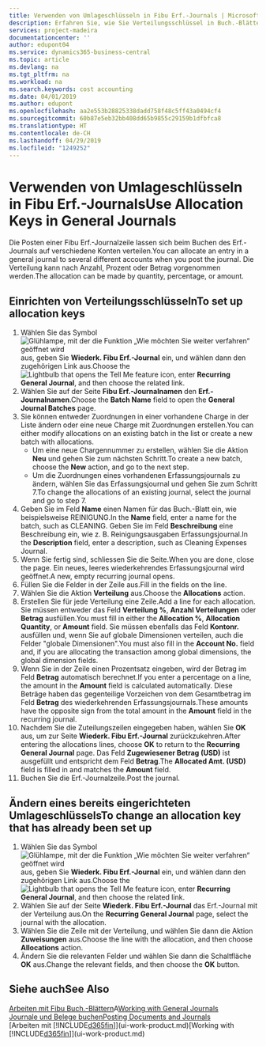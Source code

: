 ```yaml
---
title: Verwenden von Umlageschlüsseln in Fibu Erf.-Journals | Microsoft Docs
description: Erfahren Sie, wie Sie Verteilungsschlüssel in Buch.-Blättern verwenden können.
services: project-madeira
documentationcenter: ''
author: edupont04
ms.service: dynamics365-business-central
ms.topic: article
ms.devlang: na
ms.tgt_pltfrm: na
ms.workload: na
ms.search.keywords: cost accounting
ms.date: 04/01/2019
ms.author: edupont
ms.openlocfilehash: aa2e553b28825338dadd758f48c5ff43a0494cf4
ms.sourcegitcommit: 60b87e5eb32bb408dd65b9855c29159b1dfbfca8
ms.translationtype: HT
ms.contentlocale: de-CH
ms.lasthandoff: 04/29/2019
ms.locfileid: "1249252"
---
```

# <a name="use-allocation-keys-in-general-journals"></a><span data-ttu-id="b6386-103">Verwenden von Umlageschlüsseln in Fibu Erf.-Journals</span><span class="sxs-lookup"><span data-stu-id="b6386-103">Use Allocation Keys in General Journals</span></span>
<span data-ttu-id="b6386-104">Die Posten einer Fibu Erf.-Journalzeile lassen sich beim Buchen des Erf.-Journals auf verschiedene Konten verteilen.</span><span class="sxs-lookup"><span data-stu-id="b6386-104">You can allocate an entry in a general journal to several different accounts when you post the journal.</span></span> <span data-ttu-id="b6386-105">Die Verteilung kann nach Anzahl, Prozent oder Betrag vorgenommen werden.</span><span class="sxs-lookup"><span data-stu-id="b6386-105">The allocation can be made by quantity, percentage, or amount.</span></span>

## <a name="to-set-up-allocation-keys"></a><span data-ttu-id="b6386-106">Einrichten von Verteilungsschlüsseln</span><span class="sxs-lookup"><span data-stu-id="b6386-106">To set up allocation keys</span></span>
1. <span data-ttu-id="b6386-107">Wählen Sie das Symbol ![Glühlampe, mit der die Funktion „Wie möchten Sie weiter verfahren“ geöffnet wird](media/ui-search/search_small.png "Wie möchten Sie weiter verfahren?") aus, geben Sie **Wiederk. Fibu Erf.-Journal** ein, und wählen dann den zugehörigen Link aus.</span><span class="sxs-lookup"><span data-stu-id="b6386-107">Choose the ![Lightbulb that opens the Tell Me feature](media/ui-search/search_small.png "Tell me what you want to do") icon, enter **Recurring General Journal**, and then choose the related link.</span></span>
2. <span data-ttu-id="b6386-108">Wählen Sie auf der Seite **Fibu Erf.-Journalnamen** den **Erf.-Journalnamen**.</span><span class="sxs-lookup"><span data-stu-id="b6386-108">Choose the **Batch Name** field to open the **General Journal Batches** page.</span></span>
3. <span data-ttu-id="b6386-109">Sie können entweder Zuordnungen in einer vorhandene Charge in der Liste ändern oder eine neue Charge mit Zuordnungen erstellen.</span><span class="sxs-lookup"><span data-stu-id="b6386-109">You can either modify allocations on an existing batch in the list or create a new batch with allocations.</span></span>
   * <span data-ttu-id="b6386-110">Um eine neue Chargennummer zu erstellen, wählen Sie die Aktion **Neu** und gehen Sie zum nächsten Schritt.</span><span class="sxs-lookup"><span data-stu-id="b6386-110">To create a new batch, choose the **New** action, and go to the next step.</span></span>
   * <span data-ttu-id="b6386-111">Um die Zuordnungen eines vorhandenen Erfassungsjournals zu ändern, wählen Sie das Erfassungsjournal und gehen Sie zum Schritt 7.</span><span class="sxs-lookup"><span data-stu-id="b6386-111">To change the allocations of an existing journal, select the journal and go to step 7.</span></span>    
4. <span data-ttu-id="b6386-112">Geben Sie im Feld **Name** einen Namen für das Buch.-Blatt ein, wie beispielsweise REINIGUNG.</span><span class="sxs-lookup"><span data-stu-id="b6386-112">In the **Name** field, enter a name for the batch, such as CLEANING.</span></span> <span data-ttu-id="b6386-113">Geben Sie im Feld **Beschreibung** eine Beschreibung ein, wie z. B. Reinigungsausgaben Erfassungsjournal.</span><span class="sxs-lookup"><span data-stu-id="b6386-113">In the **Description** field, enter a description, such as Cleaning Expenses Journal.</span></span>
5. <span data-ttu-id="b6386-114">Wenn Sie fertig sind, schliessen Sie die Seite.</span><span class="sxs-lookup"><span data-stu-id="b6386-114">When you are done, close the page.</span></span> <span data-ttu-id="b6386-115">Ein neues, leeres wiederkehrendes Erfassungsjournal wird geöffnet.</span><span class="sxs-lookup"><span data-stu-id="b6386-115">A new, empty recurring journal opens.</span></span>
6. <span data-ttu-id="b6386-116">Füllen Sie die Felder in der Zeile aus.</span><span class="sxs-lookup"><span data-stu-id="b6386-116">Fill in the fields on the line.</span></span>
7. <span data-ttu-id="b6386-117">Wählen Sie die Aktion **Verteilung** aus.</span><span class="sxs-lookup"><span data-stu-id="b6386-117">Choose the **Allocations** action.</span></span>
8. <span data-ttu-id="b6386-118">Erstellen Sie für jede Verteilung eine Zeile.</span><span class="sxs-lookup"><span data-stu-id="b6386-118">Add a line for each allocation.</span></span> <span data-ttu-id="b6386-119">Sie müssen entweder das Feld **Verteilung %**, **Anzahl Verteilungen** oder **Betrag** ausfüllen.</span><span class="sxs-lookup"><span data-stu-id="b6386-119">You must fill in either the **Allocation %**, **Allocation Quantity**, or **Amount** field.</span></span> <span data-ttu-id="b6386-120">Sie müssen ebenfalls das Feld **Kontonr.** ausfüllen und, wenn Sie auf globale Dimensionen verteilen, auch die Felder "globale Dimensionen".</span><span class="sxs-lookup"><span data-stu-id="b6386-120">You must also fill in the **Account No.** field and, if you are allocating the transaction among global dimensions, the global dimension fields.</span></span>
9. <span data-ttu-id="b6386-121">Wenn Sie in der Zeile einen Prozentsatz eingeben, wird der Betrag im Feld **Betrag** automatisch berechnet.</span><span class="sxs-lookup"><span data-stu-id="b6386-121">If you enter a percentage on a line, the amount in the **Amount** field is calculated automatically.</span></span> <span data-ttu-id="b6386-122">Diese Beträge haben das gegenteilige Vorzeichen von dem Gesamtbetrag im Feld **Betrag** des wiederkehrenden Erfassungsjournals.</span><span class="sxs-lookup"><span data-stu-id="b6386-122">These amounts have the opposite sign from the total amount in the **Amount** field in the recurring journal.</span></span>
10. <span data-ttu-id="b6386-123">Nachdem Sie die Zuteilungszeilen eingegeben haben, wählen Sie **OK** aus, um zur Seite **Wiederk. Fibu Erf.-Journal** zurückzukehren.</span><span class="sxs-lookup"><span data-stu-id="b6386-123">After entering the allocations lines, choose **OK** to return to the **Recurring General Journal** page.</span></span> <span data-ttu-id="b6386-124">Das Feld **Zugewiesener Betrag (USD)** ist ausgefüllt und entspricht dem Feld **Betrag**.</span><span class="sxs-lookup"><span data-stu-id="b6386-124">The **Allocated Amt. (USD)** field is filled in and matches the **Amount** field.</span></span>
11. <span data-ttu-id="b6386-125">Buchen Sie die Erf.-Journalzeile.</span><span class="sxs-lookup"><span data-stu-id="b6386-125">Post the journal.</span></span>

## <a name="to-change-an-allocation-key-that-has-already-been-set-up"></a><span data-ttu-id="b6386-126">Ändern eines bereits eingerichteten Umlageschlüssels</span><span class="sxs-lookup"><span data-stu-id="b6386-126">To change an allocation key that has already been set up</span></span>
1. <span data-ttu-id="b6386-127">Wählen Sie das Symbol ![Glühlampe, mit der die Funktion „Wie möchten Sie weiter verfahren“ geöffnet wird](media/ui-search/search_small.png "Wie möchten Sie weiter verfahren?") aus, geben Sie **Wiederk. Fibu Erf.-Journal** ein, und wählen dann den zugehörigen Link aus.</span><span class="sxs-lookup"><span data-stu-id="b6386-127">Choose the ![Lightbulb that opens the Tell Me feature](media/ui-search/search_small.png "Tell me what you want to do") icon, enter **Recurring General Journal**, and then choose the related link.</span></span>
2. <span data-ttu-id="b6386-128">Wählen Sie auf der Seite **Wiederk. Fibu Erf.-Journal** das Erf.-Journal mit der Verteilung aus.</span><span class="sxs-lookup"><span data-stu-id="b6386-128">On the **Recurring General Journal** page, select the journal with the allocation.</span></span>
3. <span data-ttu-id="b6386-129">Wählen Sie die Zeile mit der Verteilung, und wählen Sie dann die Aktion **Zuweisungen** aus.</span><span class="sxs-lookup"><span data-stu-id="b6386-129">Choose the line with the allocation, and then choose **Allocations** action.</span></span>
4. <span data-ttu-id="b6386-130">Ändern Sie die relevanten Felder und wählen Sie dann die Schaltfläche **OK** aus.</span><span class="sxs-lookup"><span data-stu-id="b6386-130">Change the relevant fields, and then choose the **OK** button.</span></span>

## <a name="see-also"></a><span data-ttu-id="b6386-131">Siehe auch</span><span class="sxs-lookup"><span data-stu-id="b6386-131">See Also</span></span>
<span data-ttu-id="b6386-132">[Arbeiten mit Fibu Buch.-Blättern](ui-work-general-journals.md)A</span><span class="sxs-lookup"><span data-stu-id="b6386-132">[Working with General Journals](ui-work-general-journals.md)</span></span>  
[<span data-ttu-id="b6386-133">Journale und Belege buchen</span><span class="sxs-lookup"><span data-stu-id="b6386-133">Posting Documents and Journals</span></span>](ui-post-documents-journals.md)  
<span data-ttu-id="b6386-134">[Arbeiten mit [!INCLUDE[d365fin](includes/d365fin_md.md)]](ui-work-product.md)</span><span class="sxs-lookup"><span data-stu-id="b6386-134">[Working with [!INCLUDE[d365fin](includes/d365fin_md.md)]](ui-work-product.md)</span></span>
